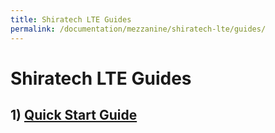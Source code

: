 ```yaml
---
title: Shiratech LTE Guides
permalink: /documentation/mezzanine/shiratech-lte/guides/
---
```


# Shiratech LTE Guides

## 1) [Quick Start Guide](quickstart.md)

